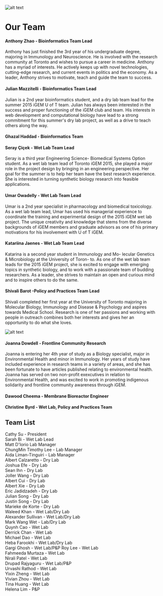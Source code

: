 ![alt text](http://i.giphy.com/uHV4veFjX22Pu.gif)

# Our Team

#### Anthony Zhao - Bioinformatics Team Lead  
Anthony has just finished the 3rd year of his undergraduate degree, majoring in Immunology and Neuroscience. He is involved with the research community at Toronto and wishes to pursue a career in medicine. Anthony has a myriad of interests. He actively keeps up with novel technologies, cutting-edge research, and current events in politics and the economy. As a leader, Anthony strives to motivate, teach and guide the team to success.

#### Julian Mazzitelli - Bioinformatics Team Lead  
Julian is a 2nd year bioinformatics student, and a dry lab team lead for the summer 2015 iGEM U of T team. Julian has always been interested in the success and proper functioning of the iGEM club and team. His interests in web development and computational biology have lead to a strong commitment for this summer's dry lab project, as well as a drive to teach others along the way.

#### Ghazal Haddad - Bioinformatics Team  


#### Seray Çiçek - Wet Lab Team Lead  
Seray is a third year Engineering Science- Biomedical Systems Option student. As a wet lab team lead of Toronto iGEM 2015, she played a major role in the project design by bringing in an engineering perspective. Her goal for the summer is to help her team have the best research experience. She is interested in turning synthetic biology research into feasible applications.

#### Umar Owadelly - Wet Lab Team Lead  
Umar is a 2nd year specialist in pharmacology and biomedical toxicology. As a wet lab team lead, Umar has used his managerial experience to coordinate the training and experimental design of the 2015 iGEM wet lab project. The unique creativity and knowledge that stems from the diverse backgrounds of iGEM members and graduate advisors as one of his primary motivations for his involvement with U of T iGEM.

#### Katariina Jaenes - Wet Lab Team Lead  
Katarina is a second year student in Immunology and Mo- lecular Genetics & Microbiology at the University of Toron- to. As one of the wet lab team leads for the 2015 iGEM project, she is excited to engage with emerging topics in synthetic biology, and to work with a passionate team of budding researchers. As a leader, she strives to maintain an open and curious mind and to inspire others to do the same.

#### Shivali Barot -Policy and Practices Team Lead  
Shivali completed her first year at the University of Toronto majoring in Molecular Biology, Immunology and Disease & Psychology and aspires towards Medical School. Research is one of her passions and working with people in outreach combines both her interests and gives her an opportunity to do what she loves.

![alt text](https://cloud.githubusercontent.com/assets/12903630/9839839/9e7b58d6-5a52-11e5-9232-8840f17de9f2.jpg) <br>
#### Joanna Dowdell - Frontline Community Research  
Joanna is entering her 4th year of study as a Biology specialist, major in Environmental Health and minor in Immunology. Her years of study have included experience in research teams in a variety of areas, and she has been fortunate to have articles published relating to environmental health. Joanna has served on two non-profit exexcutives in relation to Environmental Health, and was excited to work in promoting indigenous solidarity and frontline community awareness through iGEM. 

#### Dawood Cheema - Membrane Bioreactor Engineer 

#### Christine Byrd - Wet Lab, Policy and Practices Team

## Team List 
Cathy Su -	President <br>
Sarah Bi - Wet Lab Lead  
Matt D'Iorio	Lab Manager  
ChungMin Timothy Lee - Lab Manager  
Aida Liman-Tinguiri	- Lab Manager  
Albert Calzaretto	- Dry Lab  
Joshua Efe - Dry Lab  
Sean Ihn - Dry Lab  
Joller Wang	- Dry Lab  
Albert Cui - Dry Lab  
Albert Xie - Dry Lab  
Eric Jadidzadeh - Dry Lab  
Julian Song	- Dry Lab  
Justin Song -	Dry Lab  
Marieke de Korte - Dry Lab  
Waleed Khan -	Wet Lab/Dry Lab  
Alexander Sullivan	- Wet Lab/Dry Lab  
Mark Wang	Wet - Lab/Dry Lab  
Quynh Cao -	Wet Lab  
Derrick Chan	- Wet Lab  
Michael Dao	- Wet Lab  
Heba Farookhi	- Wet Lab/Dry Lab  
Gargi Ghosh	- Wet Lab/P&P
Roy Lee	- Wet Lab  
Fahmeeda Murtaza	- Wet Lab  
Nirali Patel	- Wet Lab  
Drupad Rajyaguru - Wet Lab/P&P  
Urvashi Rathod	- Wet Lab  
Yixin Zheng	- Wet Lab  
Vivian Zhou	- Wet Lab  
Tina Huang	- Wet Lab  
Helena Lim	- P&P  
